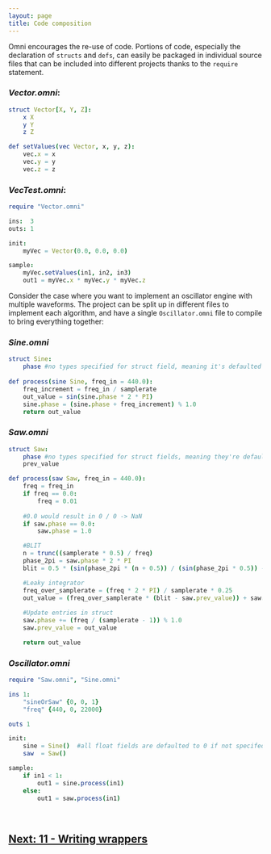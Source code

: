 ```yaml
---
layout: page
title: Code composition
---
```


Omni encourages the re-use of code. Portions of code, especially the declaration of `structs` and `defs`, can easily be packaged in individual source files that can be included into different projects thanks to the `require` statement.

### *Vector.omni*:
```nim
struct Vector[X, Y, Z]:
    x X
    y Y
    z Z

def setValues(vec Vector, x, y, z):
    vec.x = x
    vec.y = y
    vec.z = z
```

### *VecTest.omni*:
```nim
require "Vector.omni"

ins:  3
outs: 1

init:
    myVec = Vector(0.0, 0.0, 0.0)

sample:
    myVec.setValues(in1, in2, in3)
    out1 = myVec.x * myVec.y * myVec.z
```

Consider the case where you want to implement an oscillator engine with multiple waveforms. The project can be split up in different files to implement each algorithm, and have a single `Oscillator.omni` file to compile to bring everything together:

### *Sine.omni*

```nim
struct Sine:
    phase #no types specified for struct field, meaning it's defaulted to be `float`
    
def process(sine Sine, freq_in = 440.0):
    freq_increment = freq_in / samplerate
    out_value = sin(sine.phase * 2 * PI)
    sine.phase = (sine.phase + freq_increment) % 1.0
    return out_value
```

### *Saw.omni*

```nim
struct Saw:
    phase #no types specified for struct fields, meaning they're defaulted to be `float`
    prev_value

def process(saw Saw, freq_in = 440.0):
    freq = freq_in
    if freq == 0.0:
        freq = 0.01
    
    #0.0 would result in 0 / 0 -> NaN
    if saw.phase == 0.0:
        saw.phase = 1.0

    #BLIT
    n = trunc((samplerate * 0.5) / freq)
    phase_2pi = saw.phase * 2 * PI
    blit = 0.5 * (sin(phase_2pi * (n + 0.5)) / (sin(phase_2pi * 0.5)) - 1.0)

    #Leaky integrator
    freq_over_samplerate = (freq * 2 * PI) / samplerate * 0.25
    out_value = (freq_over_samplerate * (blit - saw.prev_value)) + saw.prev_value
    
    #Update entries in struct
    saw.phase += (freq / (samplerate - 1)) % 1.0
    saw.prev_value = out_value

    return out_value
```

### *Oscillator.omni*

```nim
require "Saw.omni", "Sine.omni"

ins 1:
    "sineOrSaw" {0, 0, 1}
    "freq" {440, 0, 22000}

outs 1

init:
    sine = Sine()  #all float fields are defaulted to 0 if not specifed otherwise
    saw  = Saw()

sample:
    if in1 < 1:
        out1 = sine.process(in1)
    else:
        out1 = saw.process(in1)
```

<br>

## [Next: 11 - Writing wrappers](11_writing_wrappers.md)
